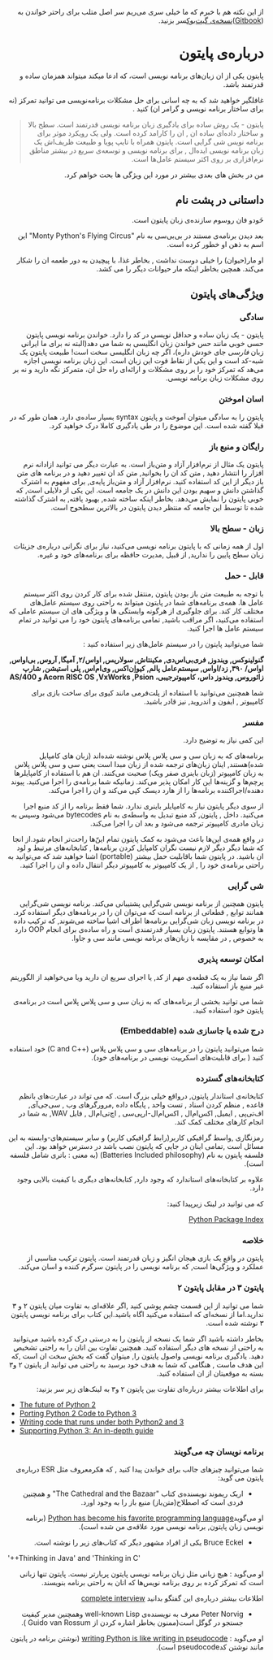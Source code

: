 <div dir=rtl>

از این نکته هم با خبرم که ما خیلی سری می‌ریم سر اصل متلب برای راحتر خواندن به ([Gitbook](https://www.gitbook.com/read/book/elyas/a-byte-of-python-parsi))[نسخه‌ی گیت‌بوک](https://www.gitbook.com/read/book/elyas/a-byte-of-python-parsi)سر بزنید.


#  درباره‌ی پایتون
پایتون یکی از ان زبان‌های برنامه نویسی است، که ادعا میکند میتواند همزمان ساده و قدرتمند باشد.

غافلگیر خواهید شد که به چه اسانی برای حل مشکلات برنامه‌نویسی می توانید تمرکز (نه برای ساختار برنامه نویسی و گرامر ان) کنید .

> پایتون - یک روش ساده برای یادگیری زبان برنامه نویسی قدرتمند است. سطح بالا و ساختار داده‌ای ساده ان , ان را کارامد کرده است. ولی یک رویکرد موثر برای برنامه نویس شی گرایی است. پایتون همراه با تایپ پویا و طبیعت ظریف‌اش یک زبان برنامه نویسی ایده‌ال , برای برنامه نویسی و توسعه‌ی سریع  در بیشتر  مناطق نرم‌افزاری بر روی اکثر سیستم عامل‌ها است.

من در بخش های بعدی بیشتر در مورد این ویژگی ها بحث خواهم کرد.


##  داستانی در پشت نام

خَودو فان روسوم  سازنده‌ی زبان پایتون است. 

بعد دیدن برنامه‌ی مستند در بی‌بی‌سی  به نام "Monty Python's Flying Circus" این اسم به ذهن او خطور کرده‌ است.

او مار(حیوان) را خیلی دوست نداشت , بخاطر غذا، با پیچیدن به دور طعمه ان را شکار می‌کند. همچین بخاطر اینکه مار حیوانات دیگر را می کشد.

##  ویژگی‌های پایتون

### سادگی

پایتون - یک زبان ساده و حداقل نویسی در کد را دارد. خواندن برنامه نویسی پایتون حسی خوبی مانند حس خواندن زبان انگلیسی به شما می دهد(البته نه برای ما ایرانی زبان *فارسی* جای خودش داره)، اگر چه زبان انگلیسی سخت است! طبیعت پایتون یک شبه-کد است و این یکی از نقاط قوت این زبان است. این زبان برنامه نویسی اجازه می‌هد که تمرکز خود را بر روی مشکلات و ارائه‌ای راه‌ حل ان، متمرکز نگه دارید و نه بر روی مشکلات زبان برنامه نویسی.

### اسان اموختن

 پایتون را به سادگی میتوان آموخت و پایتون syntax بسیار ساده‌ی دارد. همان طور که در قبلا گفته شده است. این موضوع را در طی یادگیری کاملا درک خواهید کرد.

### رایگان و منبع باز

پایتون یک مثال از نرم‌افزار آزاد و متن‌باز است.  به عبارت دیگر می توانید ازادانه نرم افزار را انتشار دهید , متن کد ان را بخوانید, متن کد ان تغییر دهید  و در برنامه های متن باز دیگر از این کد استفاده کنید. نرم‌افزار آزاد و متن‌باز پایه‌ی, برای مفهوم به اشترک گذاشتن دانش و سهیم بودن این دانش در یک جامعه است. این یکی از دلایلی است, که خوبی پایتون را نمایش می‌دهد. بخاطر اینکه ساخته شده, بهبود یافته, به اشترک گذاشته شده تا توسط این جامعه که منتظر دیدن پایتون در بالاترین سطحوح است.


### زبان - سطح بالا

اول از همه زمانی که با پایتون برنامه نویسی می‌کنید، نیاز برای نگرانی درباره‌ی جزیئات زبان سطح پایین را ندارید, از قبیل ,مدیرت حافظه برای برنامه‌های خود و غیره.

### قابل - حمل 

با توجه به طبیعت متن باز بودن  پایتون ,منتقل شده برای کار کردن روی اکثر سیستم عامل ها. همه‌ی برنامه‌های شما در پایتون میتواند به راحتی روی سیستم عامل‌های مختلف کار کند. برای جلوگیری از هرگونه  وابستگی ها و ویژگی های ان سیستم عاملی که استفاده می‌کنید، اگر مراقب باشید, تمامی برنامه‌های پایتون خود را می توانید در تمام سیستم عامل ها اجرا کنید.

شما می‌توانید پایتون را در سیستم عامل‌های زیر استفاده کنید :


**گنولینوکس, ویندوز, فری‌بی‌اس‌دی, مکینتاش, سولاریس, اواس/۲, آمیگا,  آروس, بی‌اواس, اواس/ ۳۹۰, زد/اواس, سیستم‌عامل پالم, کیواِن‌اکس, وی‌ام‌اس, پلی استیشن, شارپ زائوروس, ویندوز داس، کامپیوترجیبی،  Acorn RISC OS ,VxWorks ,Psion و AS/400**



شما همچنین می‌توانید با استفاده از پلت‌فرمی مانند کیوی برای ساخت بازی برای کامپیوتر , ایفون و اندروید, نیز قادر باشید.

### مفسر

این کمی نیاز به توضیح دارد.

برنامه‌های که به زبان سی و سی پلاس پلاس نوشته شده‌اند (زبان های کامپایل شده)هستند, اینان زبان‌های ترجمه شده از زبان مبدا است یعنی سی و سی پلاس پلاس به زبان کامپیوتر (زبان باینری صفر ویک) صحبت می‌کنند. ان هم با استفاده از کامپایلرها پرچم‌ها و گزینه‌ها این کار امکان پذیر می‌کند. زمانیکه شما برنامه‌ی را اجرا می‌کنید. پیوند دهنده/اجراکننده برنامه‌ها را از هارد دیسک کپی می‌کند و ان را اجرا می‌کند.

از سوی دیگر پایتون نیاز به کامپایلر باینری ندارد. شما فقط برنامه را از کد منبع اجرا می‌کنید. داخل , پایتون, کد منبع تبدیل به واسطه‌ی به نام  bytecodes می‌شود وسپس به زبان مادری کامپیوتر ترجمه می‌شود و بعد ان را اجرا می‌کند.

در واقع همه‌ی این‌‌ها باعث می‌شود به کمک پایتون تمام این‌ّها راحت‌تر انجام شود.از انجا که شما دیگر دیگر لازم نیست نگران کامپایل کردن برنامه‌ها , کتابخانه‌های مرتبط و لود ان باشید. در پایتون شما باقابلیت حمل بیشتر (portable) اشنا خواهید شد که می‌توانید به راحتی برنامه‌ی خود را , از یک کامپیوتر به کامپیوتر دیگر انتقال داده و ان را اجرا کنید.

### شی گرایی

پایتون همچنین از برنامه‌ نویسی شی‌گرایی پشتیبانی می‌کند. برنامه نویسی شی‌گرایی همانند توابع , قطعاتی از برنامه است که می‌توان ان را در برنامه‌های دیگر استفاده کرد.  در برنامه نویسی زبان شی‌گرایی برنامه‌ها اطراف اشیا ساخته می‌شوند, که ترکیب داده ها وتوابع هستند. پایتون زبان بسیار قدرتمندی است و راه ساده‌ی برای انجام OOP دارد به خصوص , در مقایسه با زبان‌های برنامه نویسی مانند سی و جاوا.

### امکان توسعه پذیری

اگر شما نیاز به یک قطعه‌ی مهم از کد, یا اجرای سریع ان دارید ویا می‌خواهید از الگوریتم غیر منبع باز استفاده کنید.

شما می توانید بخشی از برنامه‌های که به زبان سی و سی پلاس پلاس است در برنامه‌ی پایتون خود استفاده کنید.


### درج شده یا جاسازی شده (Embeddable)

شما می‌توانید پایتون را در برنامه‌های سی و سی پلاس پلاس (++C and C) خود استفاده کنید ( برای قابلیت‌های اسکریپت نویسی در برنامه‌های خود).

### کتابخانه‌های گسترده

کتابخانه‌ی استاندار پایتون, درواقع خیلی بزرگ است. که می تواند در عبارت‌های بانظم قاعده , منظم کردن اسناد , تست واحد , پایگاه داده ,مرورگرهای وب , سی‌جی‌آی, اف‌تی‌پی , ایمیل, اکس‌ام‌ال , اکس‌ام‌ال-ارپی‌سی , اچ‌تی‌ام‌ال , فایل WAV,  به شما در انجام کارهای مختلف کمک کند.

رمزنگاری ,واسط گرافیکی کاربر(رابط گرافیکی کاربر) و سایر سیستم‌های-وابسته به این مسائل است ,تمامی اینان در جایی که پایتون نصب باشد در دسترس خواهد بود. این فلسفه پایتون به نام (Batteries Included philosophy) (به معنی : باتری شامل فلسفه است).

علاوه بر کتابخانه‌های استاندارد که وجود دارد, کتابخانه‌های دیگری با کیفیت بالایی وجود دارد.

که می توانید در لینک زیرپیدا کنید: 

[Python Package Index](http://pypi.python.org/pypi)
 

### خلاصه

پایتون در واقع یک بازی هیجان انگیز و زبان قدرتمند است. پایتون ترکیب مناسبی از عملکرد و ویژگی‌ها است, که برنامه نویسی را در پایتون  سرگرم کننده و اسان می‌کند.

### پایتون ۳ در مقابل پایتون ۲

شما می توانید از این قسمت چشم پوشی کنید ,اگر علاقه‌ای به تفاوت میان پایتون ۲ و ۳ ندارید.اما از نسخه‌ای که استفاده می‌کنید اگاه باشید.این کتاب برای برنامه نویسی پایتون ۳ نوشته شده است.

بخاطر داشته باشید اگر شما یک نسخه از پایتون را به درستی درک کرده باشید می‌توانید به راحتی از نسخه های دیگر استفاده کنید. همچنین تفاوت بین انان را به راحتی تشخیص دهید. یادگیری برنامه نویسی واصول پایتون را, میتوان گفت که بخش سخت ان است ,که این هدف ماست , هنگامی که شما به هدف خود برسید  به راحتی می توانید از پایتون ۲ و۳ بسته به موقعیتان از ان استفاده کنید.


برای اطلاعات بیشتر درباره‌ای تفاوت بین پایتون ۲ و۳ به لینک‌های زیر سر بزنید:


<div dir=ltr>

- [The future of Python 2](http://lwn.net/Articles/547191/)
- [Porting Python 2 Code to Python 3](https://docs.python.org/3/howto/pyporting.html)
- [Writing code that runs under both Python2 and 3](https://wiki.python.org/moin/PortingToPy3k/BilingualQuickRef)
- [Supporting Python 3: An in-depth guide](http://python3porting.com)



<div dir=rtl>

### برنامه نویسان چه می‌گویند

شما می‌توانید چیز‌های جالب برای خواندن پیدا کنید , که هکرمعروف مثل ESR درباره‌ی پایتون می گوید:

- اریک ریموند نویسنده‌ی کتاب "The Cathedral and the Bazaar" و همچنین فردی است که اصطلاح(متن‌باز) منبع باز را به وجود اورد.

او می‌گوید[Python has become his favorite programming language](http://www.python.org/about/success/esr/) (برنامه نویسی زبان پایتون, برنامه نویسی مورد علاقه‌ی من شده است).

- Bruce Eckel  یکی از افراد مشهور دیگر که کتاب‌های زیر را نوشته است.
<div dir=ltr>


 '++Thinking in Java' and 'Thinking in C' 

<div dir=rtl>

او می‌گوید : هیچ زبانی مثل زبان برنامه نویسی پایتون پربارتر نیست. پایتون تنها زبانی است که تمرکز کرده بر روی  برنامه نویس‌ها که انان به راحتی برنامه بنویسند.

اطلاعات بیشتر درباره‌ی این گفتگو بدانید [complete interview](http://www.artima.com/intv/aboutme.html)


- Peter Norvig معرف به نویسنده‌ی  well-known Lisp وهمچنین مدیر کیفیت جستجو در گوگل است(ممنون بخاطر اشاره کردن از Guido van Rossum ).

او می‌گوید :   [writing Python is like writing in pseudocode](https://news.ycombinator.com/item?id=1803815) (نوشتن برنامه در پایتون مانند نوشتن کدpseudocode است).


